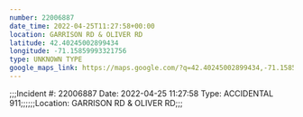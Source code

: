 ```yaml
---
number: 22006887
date_time: 2022-04-25T11:27:58+00:00
location: GARRISON RD & OLIVER RD
latitude: 42.40245002899434
longitude: -71.15859993321756
type: UNKNOWN TYPE
google_maps_link: https://maps.google.com/?q=42.40245002899434,-71.15859993321756
---
```


;;;Incident #: 22006887  Date: 2022-04-25 11:27:58   Type: ACCIDENTAL 911;;;;;;Location: GARRISON RD & OLIVER RD;;;
